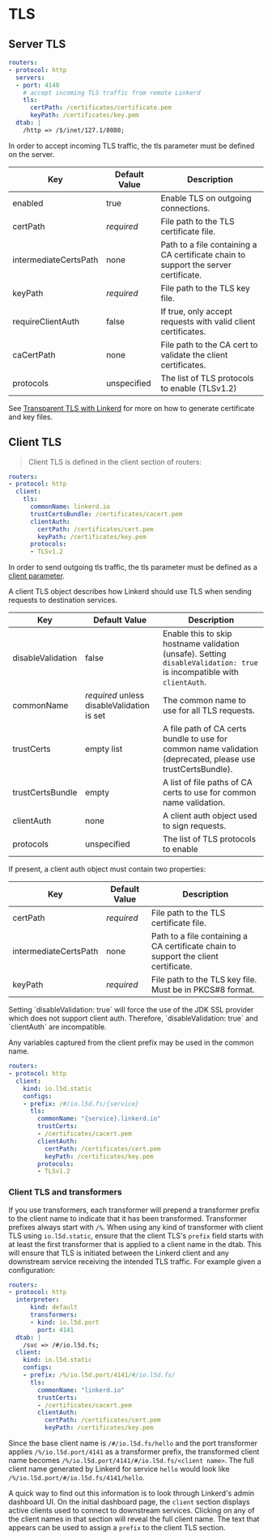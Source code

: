 # TLS

## Server TLS

```yaml
routers:
- protocol: http
  servers:
  - port: 4140
    # accept incoming TLS traffic from remote Linkerd
    tls:
      certPath: /certificates/certificate.pem
      keyPath: /certificates/key.pem
  dtab: |
    /http => /$/inet/127.1/8080;
```

In order to accept incoming TLS traffic, the tls parameter must be defined on
the server.

Key | Default Value | Description
--- | ------------- | -----------
enabled | true | Enable TLS on outgoing connections.
certPath | _required_ | File path to the TLS certificate file.
intermediateCertsPath | none | Path to a file containing a CA certificate chain to support the server certificate.
keyPath | _required_ | File path to the TLS key file.
requireClientAuth | false | If true, only accept requests with valid client certificates.
caCertPath | none | File path to the CA cert to validate the client certificates.
protocols | unspecified | The list of TLS protocols to enable (TLSv1.2)

See [Transparent TLS with Linkerd](https://blog.buoyant.io/2016/03/24/transparent-tls-with-linkerd/) for more on how to generate certificate
and key files.

## Client TLS

>Client TLS is defined in the client section of routers:

```yaml
routers:
- protocol: http
  client:
    tls:
      commonName: linkerd.io
      trustCertsBundle: /certificates/cacert.pem
      clientAuth:
        certPath: /certificates/cert.pem
        keyPath: /certificates/key.pem
      protocols:
      - TLSv1.2
```

In order to send outgoing tls traffic, the tls parameter must be defined as a
[client parameter](#client-parameters).

A client TLS object describes how Linkerd should use TLS when sending requests
to destination services.

Key               | Default Value                              | Description
----------------- | ------------------------------------------ | -----------
disableValidation | false                                      | Enable this to skip hostname validation (unsafe). Setting `disableValidation: true` is incompatible with `clientAuth`.
commonName        | _required_ unless disableValidation is set | The common name to use for all TLS requests.
trustCerts        | empty list                                 | A file path of CA certs bundle to use for common name validation (deprecated, please use trustCertsBundle).
trustCertsBundle  | empty                                      | A list of file paths of CA certs to use for common name validation.
clientAuth        | none                                       | A client auth object used to sign requests.
protocols         | unspecified                                | The list of TLS protocols to enable

If present, a client auth object must contain two properties:

Key                   | Default Value | Description
----------------------|---------------|-------------
certPath              | _required_    | File path to the TLS certificate file.
intermediateCertsPath | none          | Path to a file containing a CA certificate chain to support the client certificate.
keyPath               | _required_    | File path to the TLS key file.  Must be in PKCS#8 format.

<aside class="warning">
Setting `disableValidation: true` will force the use of the JDK SSL provider which does not support client auth. Therefore, `disableValidation: true` and `clientAuth` are incompatible.
</aside>

Any variables captured from the client prefix may be used in the common name.

```yaml
routers:
- protocol: http
  client:
    kind: io.l5d.static
    configs:
    - prefix: /#/io.l5d.fs/{service}
      tls:
        commonName: "{service}.linkerd.io"
        trustCerts:
        - /certificates/cacert.pem
        clientAuth:
          certPath: /certificates/cert.pem
          keyPath: /certificates/key.pem
        protocols:
        - TLSv1.2          
```

### Client TLS and transformers
If you use transformers, each transformer will prepend a transformer prefix to the client name to 
indicate that it has been transformed.  Transformer prefixes always start with `/%`. 
When using any kind of transformer with client TLS using `io.l5d.static`, ensure that the client
TLS's `prefix` field starts with at least the first transformer that is applied to a client name in 
the dtab. This will ensure that TLS is initiated between the Linkerd client and any downstream 
service receiving the intended TLS traffic. For example given a configuration:

```yaml
routers:
- protocol: http
  interpreter:
      kind: default
      transformers:
      - kind: io.l5d.port
        port: 4141
  dtab: | 
    /svc => /#/io.l5d.fs;
  client:
    kind: io.l5d.static
    configs:
    - prefix: /%/io.l5d.port/4141/#/io.l5d.fs/
      tls:
        commonName: "linkerd.io"
        trustCerts:
        - /certificates/cacert.pem
        clientAuth:
          certPath: /certificates/cert.pem
          keyPath: /certificates/key.pem
```
Since the base client name is `/#/io.l5d.fs/hello` and the port transformer applies 
`/%/io.l5d.port/4141` as a transformer prefix, the transformed client name becomes 
`/%/io.l5d.port/4141/#/io.l5d.fs/<client name>`. The full client name generated by Linkerd for service 
`hello` would look like `/%/io.l5d.port/#/io.l5d.fs/4141/hello`.

A quick way to find out this information is to look through Linkerd's admin dashboard UI. On the 
initial dashboard page, the `client` section displays active clients used to connect to downstream 
services. Clicking on any of the client names in that section will reveal the full client name. 
The text that appears can be used to assign a `prefix` to the client TLS section. 
